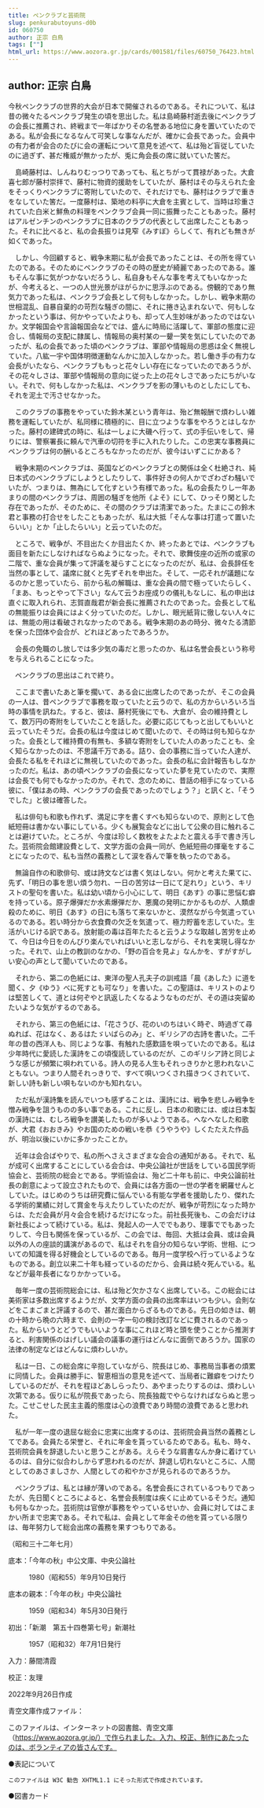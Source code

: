 ```yaml
---
title: ペンクラブと芸術院
slug: penkurabutoyuns-d0b
id: 060750
author: 正宗 白鳥
tags: [""]
html_url: https://www.aozora.gr.jp/cards/001581/files/60750_76423.html
---
```


## author: 正宗 白鳥

今秋ペンクラブの世界的大会が日本で開催されるのである。それについて、私は昔の微々たるペンクラブ発生の頃を思出した。私は島崎藤村逝去後にペンクラブの会長に推薦され、終戦まで一年ばかりその名誉ある地位に身を置いていたのである。私が会長になるなんて可笑しな事なんだが、確かに会長であった。会員中の有力者が会合のたびに会の運転について意見を述べて、私は殆ど盲従していたのに過ぎず、甚だ権威が無かったが、兎に角会長の席に就いていた筈だ。

　島崎藤村は、しんねりむっつりであっても、私とちがって貫禄があった。大倉喜七郎が藤村崇拝で、藤村に物資的援助をしていたが、藤村はその与えられた金をそっくりペンクラブに寄附していたので、それだけでも、藤村はクラブで重きをなしていた筈だ。一度藤村は、築地の料亭に大倉を主賓として、当時は珍重されていた白米と鮮魚の料理をペンクラブ会員一同に振舞ったこともあった。藤村はアルゼンチンのペンクラブに日本のクラブの代表として出席したこともあった。それに比べると、私の会長振りは見窄《みすぼ》らしくて、有れども無きが如くであった。

　しかし、今回顧すると、戦争末期に私が会長であったことは、その所を得ていたのである。そのためにペンクラブのその時の歴史が綺麗であったのである。誰もそんな事に気がつかないだろうし、私自身もそんな事を考えてもいなかったが、今考えると、一つの人世光景がほがらかに思浮ぶのである。傍観的であり無気力であった私は、ペンクラブ会長として何もしなかった。しかし、戦争末期の世相混乱、自暴自棄的の苛烈な騒ぎの間に、それに捲き込まれないで、何もしなかったという事は、何かやっていたよりも、却って人生妙味があったのではないか。文学報国会や言論報国会などでは、盛んに時局に活躍して、軍部の態度に迎合し、情報局の支配に隷属し、情報局の奥村某の一顰一笑を気にしていたのであったが、私の会長であった頃のペンクラブは、軍部や情報局の思惑は全く無視していた。八紘一宇や国体明徴運動なんかに加入しなかった。若し働き手の有力な会長がいたなら、ペンクラブももっと花々しい存在になっていたのであろうが、その花々しさは、軍部や情報局の意向に従った上の花々しさであったにちがいない。それで、何もしなかった私は、ペンクラブを影の薄いものとしたにしても、それを泥土で汚させなかった。

　このクラブの事務をやっていた鈴木某という青年は、殆ど無報酬で煩わしい雑務を運転していたが、私同様に積極的に、目に立つような事をやろうとはしなかった。藤村の建碑式の時に、私は一しょに大磯へ行って、式の手伝いをして、帰りには、警察署長に頼んで汽車の切符を手に入れたりした。この忠実な事務員にペンクラブは何の酬いるところもなかったのだが、彼今はいずこにかある？

　戦争末期のペンクラブは、英国などのペンクラブとの関係は全く杜絶され、純日本式のペンクラブにしようとしたりして、事件好きの何人かでざわざわ騒いでいたが、つまりは、無為にして化すという有様であった。私の会長たりし一年あまりの間のペンクラブは、周囲の騒ぎを他所《よそ》にして、ひっそり閑とした存在であったが、そのために、その間のクラブは清潔であった。たまにこの鈴木君と事務の打合せをしたこともあったが、私は大抵「そんな事は打遣って置いたらいい」とか「止したらいい」と云っていたのだ。

　ところで、戦争が、不目出たくか目出たくか、終ったあとでは、ペンクラブも面目を新たにしなければならぬようになった。それで、歌舞伎座の近所の或家の二階で、重な会員が集って評議を凝らすことになったのだが、私は、会長辞任を当然の事として、議席に就くと先ずそれを申出た。そして、一応それが議題になるのかと思っていたら、前から私の解職は、重な会員の間で極っていたらしく、「まあ、もっとやって下さい」なんて云うお座成りの儀礼もなしに、私の申出は直ぐに取入れられ、志賀直哉君が新会長に推薦されたのであった。会長として私の無能振りは会員にはよく分っていたのだ。しかし、眼光紙背に徹しない人々には、無能の用は看破されなかったのである。戦争末期のあの時分、微々たる清節を保った団体や会合が、どれほどあったであろうか。

　会長の免職のし放しでは多少気の毒だと思ったのか、私は名誉会長という称号を与えられることになった。

　ペンクラブの思出はこれで終り。

　ここまで書いたあと筆を擱いて、ある会に出席したのであったが、そこの会員の一人は、昔ペンクラブで事務を取っていたと云うので、私の方からいろいろ当時の事情を訊ねた。すると、彼は、藤村死後にでも、大倉が、会の維持費として、数万円の寄附をしていたことを話した。必要に応じてもっと出してもいいと云っていたそうだ。会長の私は今度はじめて聞いたので、その時は何も知らなかった。会長として維持費の有無も、多額な寄附をしていた人のあったことも、全く知らなかったのは、不思議千万である。詰り、会の事務に当っていた人達が、会長たる私をそれほどに無視していたのであった。会長の私に会計報告もしなかったのだ。私は、あの頃ペンクラブの会長になっていた夢を見ていたので、実際は会長でも何でもなかったのか。それで、念のために、昔話の相手になっている彼に、「僕はあの時、ペンクラブの会長であったのでしょう？」と訊くと、「そうでした」と彼は確答した。



　私は俳句も和歌も作れず、満足に字を書くすべも知らないので、原則として色紙短冊は書かない事にしている。少くも展覧会などに出して公衆の目に触れることは避けていた。ところが、今度は珍しく数枚をよたよたと震える手で書き汚した。芸術院会館建設費として、文学方面の会員一同が、色紙短冊の揮毫をすることになったので、私も当然の義務として涙を呑んで筆を執ったのである。

　無論自作の和歌俳句、或は詩文などは書く気はしない。何かと考えた果てに、先ず、「明日の事を思い煩う勿れ、一日の苦労は一日にて足れり」という、キリストの聖句を書いた。私は幼い頃から小心にして、明日《あす》の事に思悩む癖を持っている。原子爆弾だか水素爆弾だか、悪魔の発明にかかるものが、人類虐殺のために、明日《あす》の日にも落ちて来ないかと、漠然ながら今気遣っているのである。若い時分から衣食費の欠乏を気遣って、極力貯蓄を志していた。生活がいじける訳である。放射能の毒は百年たたると云うような取越し苦労を止めて、今日は今日をのんびり楽んでいればいいと志しながら、それを実現し得なかった。それで、山上の教訓のなかの、「野の百合を見よ」なんかを、すがすがしい安心の声として聞いていたのである。

　それから、第二の色紙には、東洋の聖人孔夫子の訓戒語「晨《あした》に道を聞く、夕《ゆう》べに死すとも可なり」を書いた。この聖語は、キリストのよりは堅苦しくて、道とは何ぞやと訊返したくなるようなものだが、その道は突留めたいような気がするのである。

　それから、第三の色紙には、「花さうび、花のいのちはいく時ぞ、時過ぎて尋ぬれば、花はなく、あるはたゞいばらのみ」と、ギリシアの古詩を書いた。二千年の昔の西洋人も、同じような事、有触れた感歎語を唄っていたのである。私は少年時代に愛読した漢詩をこの頃復読しているのだが、このギリシア詩と同じような感じが頻繁に唄われている。詩人の見る人生もそれっきりかと思われないこともない。つまり人間それっきりで、すべて唄いつくされ描きつくされていて、新しい詩も新しい唄もないのかも知れない。

　ただ私が漢詩集を読んでいつも感ずることは、漢詩には、戦争を悲しみ戦争を憎み戦争を詛うものの多い事である。これに反し、日本の和歌には、或は日本製の漢詩には、むしろ戦争を讃美したものが多いようである。へなへなした和歌が、大君《おおきみ》やお国のための戦いを恭《うやうや》しくたたえた作品が、明治以後にいかに多かったことか。



　近年は会合ばやりで、私の所へさえさまざまな会合の通知がある。それで、私が成可く出席することにしている会合は、中央公論社が世話をしている国民学術協会と、芸術院の総会とである。学術協会は、殆ど二十年も前に、中央公論前社長の創意によって設立されたもので、会員には各方面の一世の学者を網羅せんとしていた。はじめのうちは研究費に悩んでいる有能な学者を援助したり、傑れたる学術的業績に対して賞金を与えたりしていたのだが、戦争が苛烈になった時からは、ただ会員が月々会合を続けるだけになった。前社長死後も、この会だけは新社長によって続けている。私は、発起人の一人ででもあり、理事ででもあったりして、今日も関係を保っているが、この会では、毎回、大抵は会員、或は会員以外の人の座談的講演があるので、私はそれを自分の知らない学術、世相、についての知識を得る好機会としているのである。毎月一度学校へ行っているようなものである。創立以来二十年も経っているのだから、会員は続々死んでいる。私などが最年長者になりかかっている。

　毎年一度の芸術院総会には、私は殆ど欠かさなく出席している。この総会には美術家は多数出席するようだが、文学方面の会員の出席率はいつも少い。会則などをこまごまと評議するので、甚だ面白からざるものである。先日の如きは、朝の十時から晩の六時まで、会則の一字一句の検討改訂などに費されるのであった。私からいうとどうでもいいような事にこれほど時と頭を使うことから推測すると、利害関係のはげしい議会の議事の運行はどんなに面倒であろうか。国家の法律の制定などはどんなに煩わしいか。

　私は一日、この総会席に辛抱していながら、院長はじめ、事務局当事者の煩累に同情した。会員は勝手に、智恵相当の意見を述べて、当局者に難癖をつけたりしているのだが、それを程ほどあしらったり、あやまったりするのは、煩わしい次第である。仮りに私が院長であったら、院長独裁でやらなければならぬと思った。こせこせした民主主義的態度は心の浪費であり時間の浪費であると思われた。

　私が一年一度の退屈な総会に忠実に出席するのは、芸術院会員当然の義務としてである。会員たる栄誉と、それに年金を貰っているためである。私も、時々、芸術院会員を辞退したいと思うことがある。えらそうな肩書なんか身に着けているのは、自分に似合わしからず思われるのだが、辞退し切れないところに、人間としてのあさましさか、人間としての和やかさが見られるのであろうか。

　ペンクラブは、私とは縁が薄いのである。名誉会長にされているつもりであったが、先日聞くところによると、名誉会長制度は疾くに止めているそうだ。通知も何もなかった。芸術院は官僚が事務をやっているせいか、会員に対してはこまかい所まで忠実である。それで私は、会員として年金その他を貰っている限りは、毎年努力して総会出席の義務を果すつもりである。

（昭和三十二年七月）













底本：「今年の秋」中公文庫、中央公論社

　　　1980（昭和55）年9月10日発行

底本の親本：「今年の秋」中央公論社

　　　1959（昭和34）年5月30日発行

初出：「新潮　第五十四巻第七号」新潮社

　　　1957（昭和32）年7月1日発行

入力：藤間清霞

校正：友理

2022年9月26日作成

青空文庫作成ファイル：

このファイルは、インターネットの図書館、青空文庫（https://www.aozora.gr.jp/）で作られました。入力、校正、制作にあたったのは、ボランティアの皆さんです。











●表記について


	このファイルは W3C 勧告 XHTML1.1 にそった形式で作成されています。







●図書カード